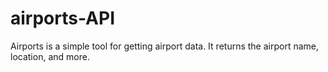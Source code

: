 # airports-API
Airports is a simple tool for getting airport data. It returns the airport name, location, and more.

